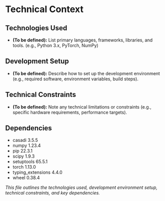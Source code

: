 # Technical Context

## Technologies Used

*   **(To be defined):** List primary languages, frameworks, libraries, and tools. (e.g., Python 3.x, PyTorch, NumPy)

## Development Setup

*   **(To be defined):** Describe how to set up the development environment (e.g., required software, environment variables, build steps).

## Technical Constraints

*   **(To be defined):** Note any technical limitations or constraints (e.g., specific hardware requirements, performance targets).

## Dependencies

*   casadi 3.5.5
*   numpy 1.23.4
*   pip 22.3.1
*   scipy 1.9.3
*   setuptools 65.5.1
*   torch 1.13.0
*   typing_extensions 4.4.0
*   wheel 0.38.4

*This file outlines the technologies used, development environment setup, technical constraints, and key dependencies.*
